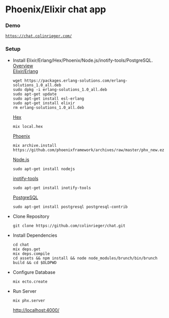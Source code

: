 # Phoenix/Elixir chat app
### Demo
[`https://chat.colinrieger.com/`](https://chat.colinrieger.com/)

### Setup
- Install Elixir/Erlang/Hex/Phoenix/Node.js/inotify-tools/PostgreSQL.  
  [Overview](https://hexdocs.pm/phoenix/installation.html)  
  [Elixir/Erlang](https://elixir-lang.org/install.html)
  ```
  wget https://packages.erlang-solutions.com/erlang-solutions_1.0_all.deb
  sudo dpkg -i erlang-solutions_1.0_all.deb  
  sudo apt-get update  
  sudo apt-get install esl-erlang  
  sudo apt-get install elixir  
  rm erlang-solutions_1.0_all.deb
  ```
  [Hex](https://hexdocs.pm/phoenix/installation.html#elixir-1-4-or-later)
  ```
  mix local.hex
  ```
  [Phoenix](https://hexdocs.pm/phoenix/installation.html#phoenix)
  ```
  mix archive.install https://github.com/phoenixframework/archives/raw/master/phx_new.ez
  ``` 
  [Node.js](https://nodejs.org/en/download/package-manager/#debian-and-ubuntu-based-linux-distributions)
  ```
  sudo apt-get install nodejs
  ```
  [inotify-tools](https://github.com/rvoicilas/inotify-tools/wiki)
  ```
  sudo apt-get install inotify-tools
  ```
  [PostgreSQL](https://wiki.postgresql.org/wiki/Detailed_installation_guides)
  ```
  sudo apt-get install postgresql postgresql-contrib
  ```
- Clone Repository
  ```
  git clone https://github.com/colinrieger/chat.git
  ```
- Install Dependencies
  ```
  cd chat
  mix deps.get
  mix deps.compile
  cd assets && npm install && node node_modules/brunch/bin/brunch build && cd $OLDPWD
  ```
- Configure Database
  ```
  mix ecto.create
  ```
- Run Server
  ```
  mix phx.server
  ```
  [http://localhost:4000/](http://localhost:4000/)
